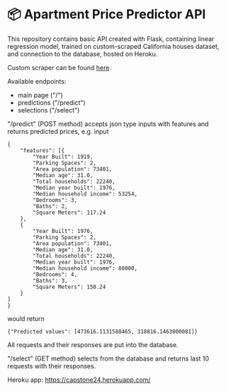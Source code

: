 📦 Apartment Price Predictor API
============

This repository contains basic API created with Flask, containing linear regression model, trained on custom-scraped
California houses dataset, and connection to the database, hosted on Heroku.

Custom scraper can be found [here](https://github.com/tiskutis/California-Housing-Scraper).

Available endpoints: 
- main page ("/")
- predictions ("/predict") 
- selections ("/select")

"/predict" (POST method) accepts json type inputs with features and returns predicted prices, e.g. 
input
```
{
	"features": [{
		"Year Built": 1919,
		"Parking Spaces": 2,
		"Area population": 73401,
		"Median age": 31.0,
		"Total households": 22240,
		"Median year built": 1976,
		"Median household income": 53254,
		"Bedrooms": 3,
		"Baths": 2,
		"Square Meters": 117.24
	},
	{
		"Year Built": 1976,
		"Parking Spaces": 2,
		"Area population": 73401,
		"Median age": 31.0,
		"Total households": 22240,
		"Median year built": 1976,
		"Median household income": 80000,
		"Bedrooms": 4,
		"Baths": 3,
		"Square Meters": 150.24
	}
]
}
```
would return 
```
{"Predicted values": [473616.1131588465, 318816.1463000081]}
```

All requests and their responses are put into the database.

"/select" (GET method) selects from the database and returns last 10 requests with their responses.

Heroku app: https://capstone24.herokuapp.com/
